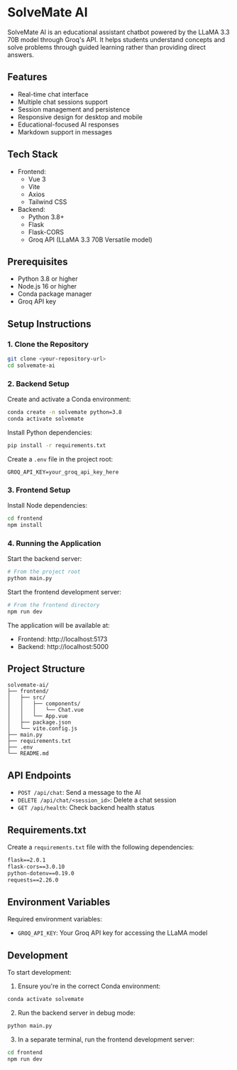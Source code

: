 # SolveMate AI

SolveMate AI is an educational assistant chatbot powered by the LLaMA 3.3 70B model through Groq's API. It helps students understand concepts and solve problems through guided learning rather than providing direct answers.

## Features

- Real-time chat interface
- Multiple chat sessions support
- Session management and persistence
- Responsive design for desktop and mobile
- Educational-focused AI responses
- Markdown support in messages

## Tech Stack

- Frontend:
  - Vue 3
  - Vite
  - Axios
  - Tailwind CSS
- Backend:
  - Python 3.8+
  - Flask
  - Flask-CORS
  - Groq API (LLaMA 3.3 70B Versatile model)

## Prerequisites

- Python 3.8 or higher
- Node.js 16 or higher
- Conda package manager
- Groq API key

## Setup Instructions

### 1. Clone the Repository

```bash
git clone <your-repository-url>
cd solvemate-ai
```

### 2. Backend Setup

Create and activate a Conda environment:

```bash
conda create -n solvemate python=3.8
conda activate solvemate
```

Install Python dependencies:

```bash
pip install -r requirements.txt
```

Create a `.env` file in the project root:

```env
GROQ_API_KEY=your_groq_api_key_here
```

### 3. Frontend Setup

Install Node dependencies:

```bash
cd frontend
npm install
```

### 4. Running the Application

Start the backend server:

```bash
# From the project root
python main.py
```

Start the frontend development server:

```bash
# From the frontend directory
npm run dev
```

The application will be available at:
- Frontend: http://localhost:5173
- Backend: http://localhost:5000

## Project Structure

```
solvemate-ai/
├── frontend/
│   ├── src/
│   │   ├── components/
│   │   │   └── Chat.vue
│   │   └── App.vue
│   ├── package.json
│   └── vite.config.js
├── main.py
├── requirements.txt
├── .env
└── README.md
```

## API Endpoints

- `POST /api/chat`: Send a message to the AI
- `DELETE /api/chat/<session_id>`: Delete a chat session
- `GET /api/health`: Check backend health status

## Requirements.txt

Create a `requirements.txt` file with the following dependencies:

```txt
flask==2.0.1
flask-cors==3.0.10
python-dotenv==0.19.0
requests==2.26.0
```

## Environment Variables

Required environment variables:

- `GROQ_API_KEY`: Your Groq API key for accessing the LLaMA model

## Development

To start development:

1. Ensure you're in the correct Conda environment:
```bash
conda activate solvemate
```

2. Run the backend server in debug mode:
```bash
python main.py
```

3. In a separate terminal, run the frontend development server:
```bash
cd frontend
npm run dev
```
